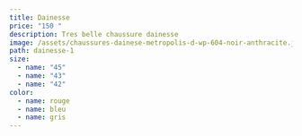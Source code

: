 ```yaml
---
title: Dainesse
price: "150 "
description: Tres belle chaussure dainesse
image: /assets/chaussures-dainese-metropolis-d-wp-604-noir-anthracite.jpg
path: dainesse-1
size:
  - name: "45"
  - name: "43"
  - name: "42"
color:
  - name: rouge
  - name: bleu
  - name: gris
---
```

